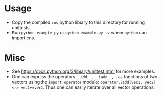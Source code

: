 # Usage
- Copy the compiled `cns` python library to this directory for running unittests.
- Run `python example.py` or `python example.py -v` where `python` can import cns.
# Misc
- See https://docs.python.org/3/library/unittest.html for more examples.
- One can express the operators `__add__`, `__iadd__`, ..  as functions of two vectors using the `import operator` module: `operator.iadd(vec1, vec2) <-> vec1+=vec2`. Thus one can easily iterate over all vector operations.
